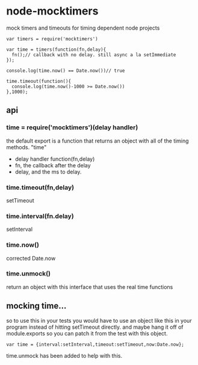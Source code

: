 # node-mocktimers

mock timers and timeouts for timing dependent node projects


```
var timers = require('mocktimers')

var time = timers(function(fn,delay){
  fn();// callback with no delay. still async a la setImmediate
});

console.log(time.now() == Date.now())// true

time.timeout(function(){
  console.log(time.now()-1000 >= Date.now())
},1000);

```

api
---

### time = require('mocktimers')(delay handler)

the default export is a function that returns an object with all of the timing methods. "time"

 - delay handler function(fn,delay)
  - fn, the callback after the delay 
  - delay, and the ms to delay.

### time.timeout(fn,delay)

 setTimeout

### time.interval(fn.delay)

 setInterval

### time.now()

 corrected Date.now

### time.unmock()

  return an object with this interface that uses the real time functions  

mocking time...
---------------

so to use this in your tests you would have to use an object like this in your program instead of hitting setTimeout directly. and maybe hang it off of module.exports so you can patch it from the test with this object.

```
var time = {interval:setInterval,timeout:setTimeout,now:Date.now};
```

time.unmock has been added to help with this.





